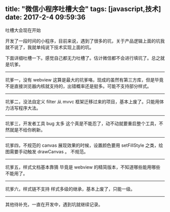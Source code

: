 title: "微信小程序吐槽大会"
tags: [javascript,技术]
date: 2017-2-4 09:59:36
---
吐槽大会现在开始

开发了一段时间的小程序，目前来说，遇到了很多的坑，关于产品逻辑上面的坑我就不说了，我就单纯说下技术实现上面的坑。

<!--more-->

下面详细吐槽一下。感觉自己都无力吐槽了。估计微信都不会进行填坑了。总之就是坑爹。

---

坑爹一，没有 webview
这算是最大的坑爹咯，现成的虽然有第三方库，但是毕竟不是直接浏览器内核就支持的，出错概率还是挺多。可能不支持部分样式。


---

坑爹二，没法自定义 filter
从 mvvc 框架迁移过来的项目，基本上废了。只能用体力活写程序大法。

---

坑爹三，开发者工具 bug 太多
这个真是不能忍了，动不动就要重启整个工具，不然就是不给你刷新。

---

坑爹四，不规范的 canvas
展现效果的时候，设置颜色要用 setFillStyle 之类，绘图需要手动触发 drawCanvas 。
不规范。

---

坑爹五，样式文档基本靠猜
毕竟是 webview 的精简版本，不知道哪些能用哪些不能用了。

---

坑爹六，样式链不支持
样式多级的继承，基本上废了，只能一级。

---

其他待补充，一直在开发中，遇到坑就继续记录。
